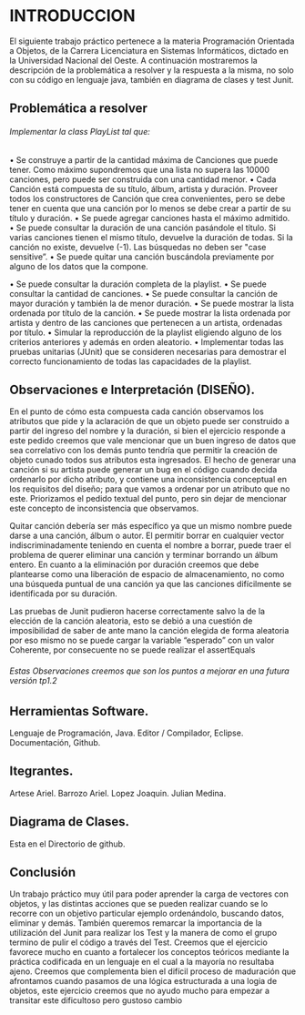 # INTRODUCCION

El siguiente trabajo práctico pertenece a la materia Programación Orientada a Objetos, de la Carrera Licenciatura en Sistemas Informáticos, dictado en la Universidad Nacional del Oeste. A continuación mostraremos la descripción de la problemática a resolver y la respuesta a la misma, no solo con su código en lenguaje java, también en diagrama de clases y test Junit.

## Problemática a resolver
###### Implementar la class PlayList tal que:

•	Se construye a partir de la cantidad máxima de Canciones que puede tener. Como máximo supondremos que una lista no supera las 10000 canciones, pero puede ser construida con una cantidad menor. 
•	Cada Canción está compuesta de su  título, álbum, artista y duración. Proveer todos los constructores de Canción que crea convenientes, pero se debe tener en cuenta que una canción por lo menos se debe crear a partir de su título y duración.
•	Se puede agregar canciones hasta el máximo admitido. 
•	Se puede consultar la duración de una canción pasándole el título. Si varias canciones tienen el mismo título, devuelve la duración de todas. Si la canción no existe, devuelve (-1). Las búsquedas no deben ser "case sensitive”. 
•	Se puede quitar una canción buscándola previamente por alguno de los datos que la compone.  

•	Se puede consultar la duración completa de la playlist. 
•	Se puede consultar la cantidad de canciones. 
•	Se puede consultar la canción de mayor duración y también la de menor duración.
•	Se puede mostrar la lista ordenada por título de la canción.
•	Se puede mostrar la lista ordenada por artista y dentro de las canciones que pertenecen a un artista, ordenadas por título.
•	Simular la reproducción de la playlist eligiendo alguno de los criterios anteriores y además en orden aleatorio. 
•	Implementar todas las pruebas unitarias (JUnit) que se consideren necesarias para demostrar el correcto funcionamiento de todas las capacidades de la playlist. 


## Observaciones e Interpretación (DISEÑO).
En el punto de cómo esta compuesta cada canción observamos los atributos que pide y la aclaración de que un objeto puede ser construido a partir del ingreso del nombre y la duración, si bien el ejercicio responde a este pedido creemos que vale mencionar que un buen ingreso de datos que sea correlativo con los demás punto tendría que permitir la creación de  objeto cunado todos sus atributos esta ingresados. El hecho de generar una canción si su artista puede generar un bug en el código cuando decida ordenarlo por dicho atributo, y contiene una inconsistencia conceptual en los requisitos del diseño; para que vamos a ordenar por un atributo que no este.  Priorizamos el pedido textual del punto, pero sin dejar de mencionar este concepto de inconsistencia que observamos.

Quitar canción debería ser más específico ya que un mismo nombre puede darse a una canción, álbum o autor. El permitir borrar en cualquier vector indiscriminadamente teniendo en cuenta el nombre a borrar, puede traer el problema de querer eliminar una canción y terminar borrando un álbum entero. En cuanto a la eliminación por duración creemos que debe plantearse como una liberación de espacio de almacenamiento, no como una búsqueda puntual de una canción ya que las canciones difícilmente se identificada por su duración.

Las pruebas de Junit pudieron hacerse correctamente salvo la de la elección de la canción aleatoria, esto se debió a una cuestión de imposibilidad de saber de ante mano la canción elegida de forma aleatoria por eso mismo no se puede cargar la variable  “esperado” con un valor Coherente, por consecuente no se puede realizar el assertEquals

###### Estas Observaciones creemos que son los puntos a mejorar en una futura versión tp1.2 

## Herramientas Software.
Lenguaje de Programación, Java. Editor / Compilador, Eclipse. Documentación, Github.

## Itegrantes. 
Artese Ariel. Barrozo Ariel. Lopez Joaquin. Julian Medina.

## Diagrama de Clases.
Esta en el Directorio de github.
## Conclusión
Un trabajo práctico muy útil para poder aprender la carga de vectores con objetos, y las distintas acciones que se pueden realizar cuando se lo recorre con un objetivo particular ejemplo ordenándolo, buscando datos, eliminar y demás. También queremos remarcar la importancia de la utilización del Junit para realizar los Test y la manera de como el grupo termino de pulir el código a través del Test. Creemos que el ejercicio favorece mucho en cuanto a fortalecer los conceptos teóricos mediante la práctica codificada en un lenguaje en el cual a la mayoría no resultaba ajeno. Creemos que complementa bien el difícil proceso de maduración que afrontamos cuando pasamos de una lógica estructurada a una logia de objetos, este ejercicio creemos que no ayudo mucho para empezar a transitar este dificultoso pero gustoso cambio
